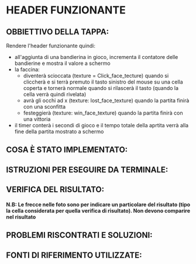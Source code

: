 # HEADER FUNZIONANTE 

## OBBIETTIVO DELLA TAPPA: 
Rendere l'header funzionante quindi: 
- all'aggiunta di una bandierina in gioco, incrementa il contatore delle bandierine e mostra il valore a schermo 
- la faccina: 
    * diventerà scioccata (texture = Click_face_tecture) quando si cliccherà e si terrà premuto il tasto sinistro del mouse su una cella coperta e tornerà normale quando si rilascerà il tasto (quando la cella verrà quindi rivelata)
    * avrà gli occhi ad x (texture: lost_face_texture) quando la partita finirà con una sconfitta 
    * festeggierà (texture: win_face_texture) quando la partita finirà con una vittoria 
- il timer conterà i secondi di gioco e il tempo totale della aprtita verrà alla fine della partita mostrato a schermo

## COSA È STATO IMPLEMENTATO: 

## ISTRUZIONI PER ESEGUIRE DA TERMINALE: 

## VERIFICA DEL RISULTATO: 
#### N.B: Le frecce nelle foto sono per indicare un particolare del risultato (tipo la cella considerata per quella verifica di risultato). Non devono comparire nel risultato

## PROBLEMI RISCONTRATI E SOLUZIONI: 

## FONTI DI RIFERIMENTO UTILIZZATE: 